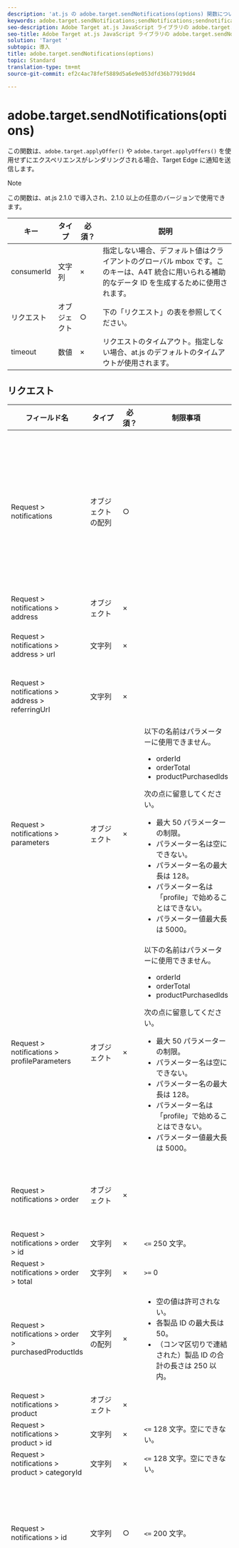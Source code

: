 ```yaml
---
description: 'at.js の adobe.target.sendNotifications(options) 関数についての情報です。 '
keywords: adobe.target.sendNotifications;sendNotifications;sendnotifications;send notifications;notifications;at.js;function;function
seo-description: Adobe Target at.js JavaScript ライブラリの adobe.target.sendNotifications(options) 関数に関する情報です。
seo-title: Adobe Target at.js JavaScript ライブラリの adobe.target.sendNotifications(options) 関数に関する情報です。
solution: 'Target '
subtopic: 導入
title: adobe.target.sendNotifications(options)
topic: Standard
translation-type: tm+mt
source-git-commit: ef2c4ac78fef5889d5a6e9e053dfd36b77919dd4

---
```



# adobe.target.sendNotifications(options)

この関数は、`adobe.target.applyOffer()` や `adobe.target.applyOffers()` を使用せずにエクスペリエンスがレンダリングされる場合、Target Edge に通知を送信します。

>[!NOTE]
>
>この関数は、at.js 2.1.0 で導入され、2.1.0 以上の任意のバージョンで使用できます。

| キー | タイプ | 必須？ | 説明 |
| --- | --- | --- | --- |
| consumerId | 文字列 | × | 指定しない場合、デフォルト値はクライアントのグローバル mbox です。このキーは、A4T 統合に用いられる補助的なデータ ID を生成するために使用されます。 |
| リクエスト | オブジェクト | ○ | 下の「リクエスト」の表を参照してください。 |
| timeout | 数値  | × | リクエストのタイムアウト。指定しない場合、at.js のデフォルトのタイムアウトが使用されます。 |

## リクエスト

| フィールド名 | タイプ | 必須？ | 制限事項 | 説明 |
| --- | --- | --- | --- | --- |
| Request &gt; notifications | オブジェクトの配列 | ○ |  | 表示されるコンテンツに対する通知、クリックされたセクター、訪問されたビューまたは mbox。 |
| Request &gt; notifications &gt; address | オブジェクト | × |  |  |
| Request &gt; notifications &gt; address &gt; url | 文字列 | × |  | 通知の送信元の URL。 |
| Request &gt; notifications &gt; address &gt; referringUrl | 文字列 | × |  | 通知の送信元のリファラル URL。 |
| Request &gt; notifications &gt; parameters | オブジェクト | × | 以下の名前はパラメーターに使用できません。<ul><li>orderId</li><li>orderTotal</li><li>productPurchasedIds</li></ul>次の点に留意してください。<ul><li>最大 50 パラメーターの制限。</li><li>パラメーター名は空にできない。</li><li>パラメーター名の最大長は 128。</li><li>パラメーター名は「profile」で始めることはできない。</li><li>パラメーター値最大長は 5000。</li></ul> |  |
| Request &gt; notifications &gt; profileParameters | オブジェクト | × | 以下の名前はパラメーターに使用できません。<ul><li>orderId</li><li>orderTotal</li><li>productPurchasedIds</li></ul>次の点に留意してください。<ul><li>最大 50 パラメーターの制限。</li><li>パラメーター名は空にできない。</li><li>パラメーター名の最大長は 128。</li><li>パラメーター名は「profile」で始めることはできない。</li><li>パラメーター値最大長は 5000。</li></ul> |  |
| Request &gt; notifications &gt; order | オブジェクト | × |  | 注文の詳細を説明するオブジェクト。 |
| Request &gt; notifications &gt; order &gt; id | 文字列 | × | `<=` 250 文字。 | 注文 ID。 |
| Request &gt; notifications &gt; order &gt; total | 文字列 | × | `>=` 0 | 合計注文額。 |
| Request &gt; notifications &gt; order &gt; purchasedProductIds | 文字列の配列 | × | <ul><li>空の値は許可されない。</li><li>各製品 ID の最大長は 50。</li><li>（コンマ区切りで連結された）製品 ID の合計の長さは 250 以内。</li></ul> | 注文製品 ID。 |
| Request &gt; notifications &gt; product | オブジェクト | × |  |  |
| Request &gt; notifications &gt; product &gt; id | 文字列 | × | `<=` 128 文字。空にできない。 | 製品 ID。 |
| Request &gt; notifications &gt; product &gt; categoryId | 文字列 | × | `<=` 128 文字。空にできない。 | カテゴリ ID. |
| Request &gt; notifications &gt; id | 文字列 | ○ | `<=` 200 文字。 | 通知 ID は応答で返され、通知が正常に処理されたことを示す。 |
| Request &gt; notifications &gt; impressionId | 文字列 | × | `<= 128` 文字。 | インプレッション ID が、現在の通知を以前の通知とスティッチ（リンク）したり、リクエストを実行したりするのに使用される。それらの両方が一致する場合、2 番目以降のクエストはアクティビティまたはエクスペリエンスに新しいインプレッションを生成しません。 |
| Request &gt; notifications &gt; type | 文字列 | ○ | 「click」または「display」がサポートされる。 | 通知タイプ。 |
| Request &gt; notifications &gt; timestamp | 数値 `<int64>` | ○ |  | UNIX エポックから経過したミリ秒で示す通知のタイムスタンプ。 |
| Request &gt; notifications &gt; tokens | 文字列の配列 | ○ |  | 通知のタイプに基づく、表示されたコンテンツまたはクリックされたセクターのトークンのリスト。 |
| Request &gt; notifications &gt; mbox | オブジェクト | × |  | mbox の通知。 |
| Request &gt; notifications &gt; mbox &gt; name | 文字列 | × | 空の値は許可されない。<br>許可される文字：この表の後にある注意を参照。 | mbox 名。 |
| Request &gt; notifications &gt; mbox &gt; state | 文字列 | × |  | mbox 状態トークン。 |
| Request &gt; notifications &gt; view | オブジェクト | × |  |  |
| Request &gt; notifications &gt; view &gt; id | 整数 `<int64>` | × |  | ビュー ID。ビューがビュー API で作成された際にビューに割り当てられた ID。 |
| Request &gt; notifications &gt; view &gt; name | 文字列 | × | `<= 128` 文字。 | ビューの名前。 |
| Request &gt; notifications &gt; view &gt; key | 文字列 | × | `<=` 512 文字。 | ビューキー。API でビューに設定されたキー。 |
| Request &gt; notifications &gt; view &gt; state | 文字列 | × |  | ビュー状態トークン。 |

**注意**：`Request > notifications > mbox > name` では、以下の文字は使用できません。

```
- '-, ./=`:;&!@#$%^&*()+|?~[]{}'
```

## プリフェッチされた mbox のレンダリング後の sendNotifications() 呼び出し

```
function createTokens(options) {
  return options.map(e => e.eventToken);
}

function createNotification(mbox, type, tokens) {
  const id = 11111; // here we should use a random ID like UUID
  const timestamp = Date.now();
  const { name, state, parameters, profileParameters, order, product } = mbox;
  const result = {
    id,
    type,
    timestamp,
    parameters,
    profileParameters,
    order,
    product
  };

  result.mbox = { name, state };
  result.tokens = tokens;

  return result;
}

adobe.target.getOffers({
  request: {
    prefetch: {
      mboxes: [
        {
          index: 0,
          name: "a1-serverside-ab"
        }
      ]
    }
  }
})
.then(response => {
  const mboxes = response.prefetch.mboxes;
  const notifications = mboxes.map(mbox => {
    const type = "display";
    const tokens = createTokens(mbox.options);

    return createNotification(mbox, type, tokens);
  });
  
  adobe.target.sendNotifications({
    request: { notifications }
  });
})
```

>[!NOTE]
>
>Adobe Analytics、プリフェッチのみの `getOffers()` および `sendNotifications()` を使用している場合、Analytics リクエストは、`sendNotifications()` が実行された後におこなう必要があります。この目的は、`sendNotifications()` によって生成された SDID が Analytics および Target に送信された SDID と一致するようにするためです。